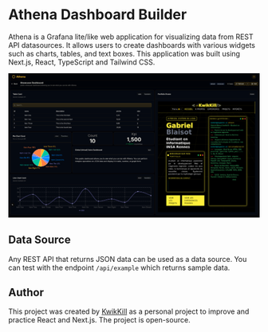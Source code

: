 # Athena Dashboard Builder

Athena is a Grafana lite/like web application for visualizing data from REST API datasources.
It allows users to create dashboards with various widgets such as charts, tables, and text boxes.
This application was built using Next.js, React, TypeScript and Tailwind CSS.

![Website preview](preview.png)

## Data Source

Any REST API that returns JSON data can be used as a data source.
You can test with the endpoint `/api/example` which returns sample data.

## Author

This project was created by [KwikKill](https://github.com/KwikKill) as a personal project to improve and practice React and Next.js.
The project is open-source.
